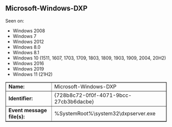 ## Microsoft-Windows-DXP

Seen on:
* Windows 2008
* Windows 7
* Windows 2012
* Windows 8.0
* Windows 8.1
* Windows 10 (1511, 1607, 1703, 1709, 1803, 1809, 1903, 1909, 2004, 20H2)
* Windows 2016
* Windows 2019
* Windows 11 (21H2)

<table border="1" class="docutils">
  <tbody>
    <tr>
      <td><b>Name:</b></td>
      <td>Microsoft-Windows-DXP</td>
    </tr>
    <tr>
      <td><b>Identifier:</b></td>
      <td>{728b8c72-0f0f-4071-9bcc-27cb3b6dacbe}</td>
    </tr>
    <tr>
      <td><b>Event message file(s):</b></td>
      <td>%SystemRoot%\system32\dxpserver.exe</td>
    </tr>
  </tbody>
</table>

&nbsp;

